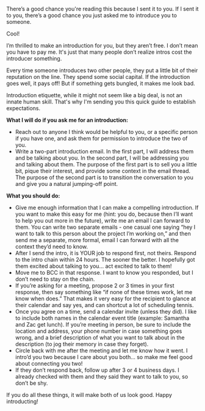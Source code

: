 There’s a good chance you're reading this because I sent it to you. If I sent it to you, there’s a good chance you just asked me to introduce you to someone.

Cool!

I’m thrilled to make an introduction for you, but they aren’t free. I don’t mean you have to pay me. It's just that many people don’t realize intros cost the introducer something.

Every time someone introduces two other people, they put a little bit of their reputation on the line. They spend some social capital. If the introduction goes well, it pays off! But if something gets bungled, it makes me look bad.

Introduction etiquette, while it might not seem like a big deal, is not an innate human skill. That's why I'm sending you this quick guide to establish expectations.

**What I will do if you ask me for an introduction:**

*   Reach out to anyone I think would be helpful to you, or a specific person if you have one, and ask them for permission to introduce the two of you.
*   Write a two-part introduction email. In the first part, I will address them and be talking about you. In the second part, I will be addressing you and talking about them. The purpose of the first part is to sell you a little bit, pique their interest, and provide some context in the email thread. The purpose of the second part is to transition the conversation to you and give you a natural jumping-off point.

**What you should do:**

*   Give me enough information that I can make a compelling introduction. If you want to make this easy for me (hint: you do, because then I’ll want to help you out more in the future), write me an email I can forward to them. You can write two separate emails - one casual one saying “hey I want to talk to this person about the project I’m working on,” and then send me a separate, more formal, email I can forward with all the context they’d need to know.
*   After I send the intro, it is YOUR job to respond first, not theirs. Respond to the intro chain within 24 hours. The sooner the better. I hopefully got them excited about talking to you… act excited to talk to them!
*   Move me to BCC in that response. I want to know you responded, but I don’t need to stay on the chain.
*   If you’re asking for a meeting, propose 2 or 3 times in your first response, then say something like “if none of these times work, let me know when does.” That makes it very easy for the recipient to glance at their calendar and say yes, and can shortcut a lot of scheduling tennis.
*   Once you agree on a time, send a calendar invite (unless they did). I like to include both names in the calendar event title (example: Samantha and Zac get lunch). If you’re meeting in person, be sure to include the location and address, your phone number in case something goes wrong, and a brief description of what you want to talk about in the description (to jog their memory in case they forget).
*   Circle back with me after the meeting and let me know how it went. I intro’d you two because I care about you both… so make me feel good about connecting you two!
*   If they don’t respond back, follow up after 3 or 4 business days. I already checked with them and they said they want to talk to you, so don’t be shy.

If you do all these things, it will make both of us look good. Happy introducting!